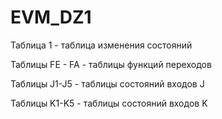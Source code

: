 # EVM_DZ1
Таблица 1 - таблица изменения состояний

Таблицы FE - FA - таблицы функций переходов

Таблицы J1-J5 - таблицы состояний входов J

Таблицы K1-K5 - таблицы состояний входов K
